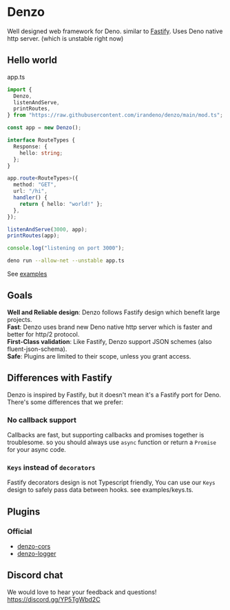 # Denzo

Well designed web framework for Deno. similar to
[Fastify](https://github.com/fastify/fastify). Uses Deno native http server.
(which is unstable right now)

## Hello world

app.ts

```ts
import {
  Denzo,
  listenAndServe,
  printRoutes,
} from "https://raw.githubusercontent.com/irandeno/denzo/main/mod.ts";

const app = new Denzo();

interface RouteTypes {
  Response: {
    hello: string;
  };
}

app.route<RouteTypes>({
  method: "GET",
  url: "/hi",
  handler() {
    return { hello: "world!" };
  },
});

listenAndServe(3000, app);
printRoutes(app);

console.log("listening on port 3000");
```

```sh
deno run --allow-net --unstable app.ts
```

See [examples](https://github.com/erfanium/denzo/tree/main/examples)

## Goals

**Well and Reliable design**: Denzo follows Fastify design which benefit large
projects.\
**Fast**: Denzo uses brand new Deno native http server which is faster and
better for http/2 protocol.\
**First-Class validation**: Like Fastify, Denzo support JSON schemes (also
fluent-json-schema).\
**Safe**: Plugins are limited to their scope, unless you grant access.

## Differences with Fastify

Denzo is inspired by Fastify, but it doesn't mean it's a Fastify port for Deno.
There's some differences that we prefer:

### No callback support

Callbacks are fast, but supporting callbacks and promises together is
troublesome. so you should always use `async` function or return a `Promise` for
your async code.

### `Keys` instead of `decorators`

Fastify decorators design is not Typescript friendly, You can use our `Keys`
design to safely pass data between hooks. see examples/keys.ts.

## Plugins

### Official

- [denzo-cors](https://github.com/irandeno/denzo-cors)
- [denzo-logger](https://github.com/irandeno/denzo-logger)

## Discord chat

We would love to hear your feedback and questions! https://discord.gg/YP5TgWbd2C
